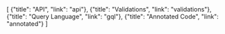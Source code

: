 <div id="navjson">
    [
        {"title": "API", "link": "api"},
        {"title": "Validations", "link": "validations"},
        {"title": "Query Language", "link": "gql"},
        {"title": "Annotated Code", "link": "annotated"}
    ]
</div>